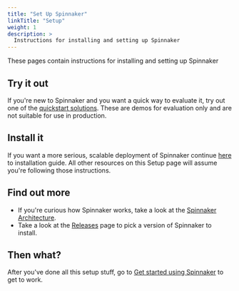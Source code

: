 ```yaml
---
title: "Set Up Spinnaker"
linkTitle: "Setup"
weight: 1
description: >
  Instructions for installing and setting up Spinnaker
---
```


These pages contain instructions for installing and setting up Spinnaker

## Try it out

If you're new to Spinnaker and you want a quick way to evaluate it, try out one
of the [quickstart solutions](/docs/v1.19/setup/quickstart/). These are demos for
evaluation only and are not suitable for use in production.

## Install it

If you want a more serious, scalable deployment of Spinnaker continue
[here](/docs/v1.19/setup/install/) to installation guide. All other
resources on this Setup page will assume you're following those instructions.

## Find out more

* If you're curious how Spinnaker works, take a look at the
  [Spinnaker Architecture](/docs/v1.19/reference/architecture/).
* Take a look at the [Releases](/community/releases/) page to pick a version of
  Spinnaker to install.

## Then what?

After you've done all this setup stuff, go to [Get started using
Spinnaker](/docs/v1.19/guides/user/get-started/) to get to work.
